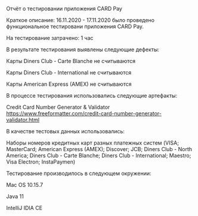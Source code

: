 Отчёт о тестировании приложения CARD Pay

Краткое описание: 16.11.2020 - 17.11.2020 было проведено функциональное тестировани приложения CARD Pay.

На тестирование затрачено: 1 чаc

В результате тестирования выявлены следующие дефекты:


Карты Diners Club - Carte Blanche не считываются

Карты Diners Club - International не считываются

Карты American Express (AMEX) не считываются


В процессе тестирования использовались следующие артефакты:

Credit Card Number Generator & Validator https://www.freeformatter.com/credit-card-number-generator-validator.html

В качестве тестовых данных использовались:

Наборы номеров кредитных карт разных платежных систем
(VISA;
MasterCard;
American Express (AMEX);
Discover;
JCB;
Diners Club - North America;
Diners Club - Carte Blanche;
Diners Club - International;
Maestro;
Visa Electron;
InstaPaymen)

Тестирование производилось в следующем окружении:

Mac OS 10.15.7

Java 11

IntelliJ IDIA CE
